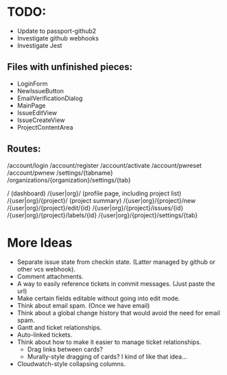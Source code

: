 # TODO:

* Update to passport-github2
* Investigate github webhooks
* Investigate Jest

## Files with unfinished pieces:
* LoginForm
* NewIssueButton
* EmailVerificationDialog
* MainPage
* IssueEditView
* IssueCreateView
* ProjectContentArea

## Routes:

/account/login
/account/register
/account/activate
/account/pwreset
/account/pwnew
/settings/{tabname}
/organizations/{organization}/settings/{tab}

/ (dashboard)
/{user|org}/ (profile page, including project list)
/{user|org}/{project}/ (project summary)
/{user|org}/{project}/new
/{user|org}/{project}/edit/{id}
/{user|org}/{project}/issues/{id}
/{user|org}/{project}/labels/{id}
/{user|org}/{project}/settings/{tab}

# More Ideas

* Separate issue state from checkin state. (Latter managed by github or other vcs webhook).
* Comment attachments.
* A way to easily reference tickets in commit messages. (Just paste the url)
* Make certain fields editable without going into edit mode.
* Think about email spam. (Once we have email)
* Think about a global change history that would avoid the need for email spam.
* Gantt and ticket relationships.
* Auto-linked tickets.
* Think about how to make it easier to manage ticket relationships.
  * Drag links between cards?
  * Murally-style dragging of cards?  I kind of like that idea...
* Cloudwatch-style collapsing columns.

